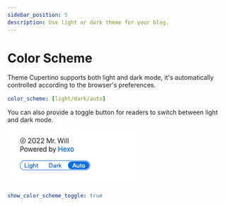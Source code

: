 ```yaml
---
sidebar_position: 5
description: Use light or dark theme for your blog.
---
```


# Color Scheme

Theme Cupertino supports both light and dark mode, it's automatically controlled according to the browser's preferences.

```yaml title="theme/hexo-theme-cupertino/_config.yml"
color_scheme: [light/dark/auto]
```

You can also provide a toggle button for readers to switch between light and dark mode.

![Preview of color scheme toggle](./img/color-scheme-toggle.png)

```yaml title="theme/hexo-theme-cupertino/_config.yml"
show_color_scheme_toggle: true
```
